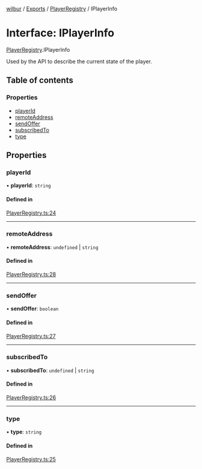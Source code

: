 [wilbur](../README.md) / [Exports](../modules.md) / [PlayerRegistry](../modules/PlayerRegistry.md) / IPlayerInfo

# Interface: IPlayerInfo

[PlayerRegistry](../modules/PlayerRegistry.md).IPlayerInfo

Used by the API to describe the current state of the player.

## Table of contents

### Properties

- [playerId](PlayerRegistry.IPlayerInfo.md#playerid)
- [remoteAddress](PlayerRegistry.IPlayerInfo.md#remoteaddress)
- [sendOffer](PlayerRegistry.IPlayerInfo.md#sendoffer)
- [subscribedTo](PlayerRegistry.IPlayerInfo.md#subscribedto)
- [type](PlayerRegistry.IPlayerInfo.md#type)

## Properties

### playerId

• **playerId**: `string`

#### Defined in

[PlayerRegistry.ts:24](https://github.com/mcottontensor/PixelStreamingInfrastructure/blob/e8a95da/new_cirrus/src/PlayerRegistry.ts#L24)

___

### remoteAddress

• **remoteAddress**: `undefined` \| `string`

#### Defined in

[PlayerRegistry.ts:28](https://github.com/mcottontensor/PixelStreamingInfrastructure/blob/e8a95da/new_cirrus/src/PlayerRegistry.ts#L28)

___

### sendOffer

• **sendOffer**: `boolean`

#### Defined in

[PlayerRegistry.ts:27](https://github.com/mcottontensor/PixelStreamingInfrastructure/blob/e8a95da/new_cirrus/src/PlayerRegistry.ts#L27)

___

### subscribedTo

• **subscribedTo**: `undefined` \| `string`

#### Defined in

[PlayerRegistry.ts:26](https://github.com/mcottontensor/PixelStreamingInfrastructure/blob/e8a95da/new_cirrus/src/PlayerRegistry.ts#L26)

___

### type

• **type**: `string`

#### Defined in

[PlayerRegistry.ts:25](https://github.com/mcottontensor/PixelStreamingInfrastructure/blob/e8a95da/new_cirrus/src/PlayerRegistry.ts#L25)
